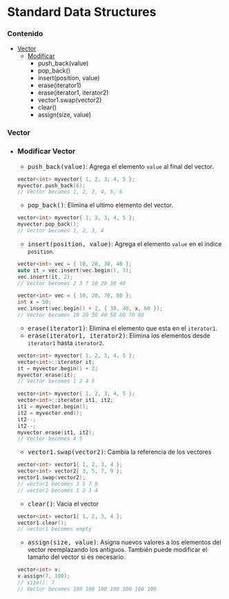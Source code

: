 # Standard Data Structures

### Contenido

* [Vector](#vector)
    * [Modificar](#modificar-vector)
        * push_back(value)
        * pop_back()
        * insert(position, value)
        * erase(iterator1)
        * erase(iterator1, iterator2)
        * vector1.swap(vector2)
        * clear()
        * assign(size, value)


### Vector

* ### Modificar Vector

    * <kbd>push_back(value)</kbd>: Agrega el elemento `value` al final del vector.
    ```c++
    vector<int> myvector{ 1, 2, 3, 4, 5 }; 
    myvector.push_back(6); 
    // Vector becomes 1, 2, 3, 4, 5, 6 
    ```

    * <kbd>pop_back()</kbd>: Elimina el ultimo elemento del vector.
    ```c++
    vector<int> myvector{ 1, 2, 3, 4, 5 }; 
    myvector.pop_back(); 
    // Vector becomes 1, 2, 3, 4 
    ```

    * <kbd>insert(position, value)</kbd>: Agrega el elemento `value` en el indice `position`.
    ```c++
    vector<int> vec = { 10, 20, 30, 40 }; 
    auto it = vec.insert(vec.begin(), 3); 
    vec.insert(it, 2);
    // Vector becomes 2 3 7 10 20 30 40

    vector<int> vec = { 10, 20, 70, 80 }; 
    int x = 50; 
    vec.insert(vec.begin() + 2, { 30, 40, x, 60 }); 
    // Vector becomes 10 20 30 40 50 60 70 80
    ```

    * <kbd>erase(iterator1)</kbd>: Elimina el elemento que esta en el `iterator1`.
    * <kbd>erase(iterator1, iterator2)</kbd>: Elimina los elementos desde `iterator1` hasta `iterator2`.

    ```c++
    vector<int> myvector{ 1, 2, 3, 4, 5 }; 
    vector<int>::iterator it; 
    it = myvector.begin() + 2; 
    myvector.erase(it);
    // Vector becomes 1 2 4 5

    vector<int> myvector{ 1, 2, 3, 4, 5 }; 
    vector<int>::iterator it1, it2; 
    it1 = myvector.begin(); 
    it2 = myvector.end(); 
    it2--; 
    it2--; 
    myvector.erase(it1, it2); 
    // Vector becomes 4 5
    ```

    * <kbd>vector1.swap(vector2)</kbd>: Cambia la referencia de los vectores
    ```c++
    vector<int> vector1{ 1, 2, 3, 4 };
    vector<int> vector2{ 3, 5, 7, 9 }; 
    vector1.swap(vector2); 
    // vector1 becomes 3 5 7 9 
    // vector2 becomes 1 2 3 4 
    ```

    * <kbd>clear()</kbd>: Vacia el vector
    ```c++
    vector<int> vector1{ 1, 2, 3, 4 };
    vector1.clear(); 
    // vector1 becomes empty 
    ```

    * <kbd>assign(size, value)</kbd>: Asigna nuevos valores a los elementos del vector reemplazando los antiguos. También puede modificar el tamaño del vector si es necesario.

    ```c++
    vector<int> v; 
    v.assign(7, 100);
    // size(): 7
    // Vector becomes 100 100 100 100 100 100 100 
    ```